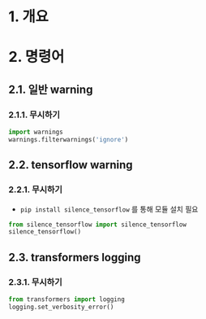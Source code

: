 # 1. 개요

# 2. 명령어

## 2.1. 일반 warning

### 2.1.1. 무시하기

```python
import warnings
warnings.filterwarnings('ignore')
```

## 2.2. tensorflow warning

### 2.2.1. 무시하기

- `pip install silence_tensorflow` 를 통해 모듈 설치 필요

```python
from silence_tensorflow import silence_tensorflow
silence_tensorflow()
```

## 2.3. transformers logging

### 2.3.1. 무시하기

```python
from transformers import logging
logging.set_verbosity_error()
```



